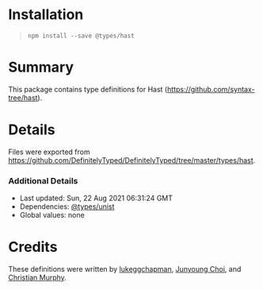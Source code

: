 # Installation

> `npm install --save @types/hast`

# Summary

This package contains type definitions for Hast
(https://github.com/syntax-tree/hast).

# Details

Files were exported from
https://github.com/DefinitelyTyped/DefinitelyTyped/tree/master/types/hast.

### Additional Details

- Last updated: Sun, 22 Aug 2021 06:31:24 GMT
- Dependencies: [@types/unist](https://npmjs.com/package/@types/unist)
- Global values: none

# Credits

These definitions were written by
[lukeggchapman](https://github.com/lukeggchapman),
[Junyoung Choi](https://github.com/rokt33r), and
[Christian Murphy](https://github.com/ChristianMurphy).
